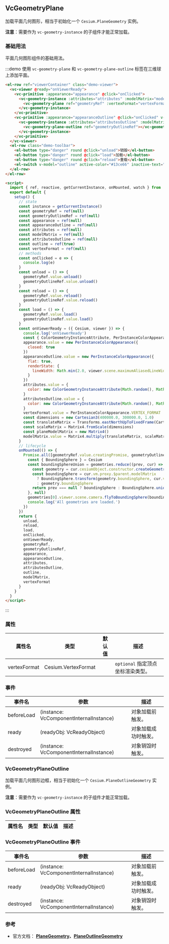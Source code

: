 ## VcGeometryPlane

加载平面几何图形，相当于初始化一个 `Cesium.PlaneGeometry` 实例。

**注意**：需要作为 `vc-geometry-instance` 的子组件才能正常加载。

### 基础用法

平面几何图形组件的基础用法。

:::demo 使用 `vc-geometry-plane` 和 `vc-geometry-plane-outline` 标签在三维球上添加平面。

```html
<el-row ref="viewerContainer" class="demo-viewer">
  <vc-viewer @ready="onViewerReady">
    <vc-primitive :appearance="appearance" @click="onClicked">
      <vc-geometry-instance :attributes="attributes" :modelMatrix="modelMatrix">
        <vc-geometry-plane ref="geometryRef" :vertexFormat="vertexFormat"></vc-geometry-plane>
      </vc-geometry-instance>
    </vc-primitive>
    <vc-primitive :appearance="appearanceOutline" @click="onClicked" v-if="outline">
      <vc-geometry-instance :attributes="attributesOutline" :modelMatrix="modelMatrix">
        <vc-geometry-plane-outline ref="geometryOutlineRef"></vc-geometry-plane-outline>
      </vc-geometry-instance>
    </vc-primitive>
  </vc-viewer>
  <el-row class="demo-toolbar">
    <el-button type="danger" round @click="unload">销毁</el-button>
    <el-button type="danger" round @click="load">加载</el-button>
    <el-button type="danger" round @click="reload">重载</el-button>
    <el-switch v-model="outline" active-color="#13ce66" inactive-text="边框"> </el-switch>
  </el-row>
</el-row>

<script>
  import { ref, reactive, getCurrentInstance, onMounted, watch } from 'vue'
  export default {
    setup() {
      // state
      const instance = getCurrentInstance()
      const geometryRef = ref(null)
      const geometryOutlineRef = ref(null)
      const appearance = ref(null)
      const appearanceOutline = ref(null)
      const attributes = ref(null)
      const modelMatrix = ref(null)
      const attributesOutline = ref(null)
      const outline = ref(true)
      const vertexFormat = ref(null)
      // methods
      const onClicked = e => {
        console.log(e)
      }
      const unload = () => {
        geometryRef.value.unload()
        geometryOutlineRef.value.unload()
      }
      const reload = () => {
        geometryRef.value.reload()
        geometryOutlineRef.value.reload()
      }
      const load = () => {
        geometryRef.value.load()
        geometryOutlineRef.value.load()
      }
      const onViewerReady = ({ Cesium, viewer }) => {
        console.log('onViewerReady')
        const { ColorGeometryInstanceAttribute, PerInstanceColorAppearance, Matrix4, Cartesian3, Transforms } = Cesium
        appearance.value = new PerInstanceColorAppearance({
          closed: true
        })
        appearanceOutline.value = new PerInstanceColorAppearance({
          flat: true,
          renderState: {
            lineWidth: Math.min(2.0, viewer.scene.maximumAliasedLineWidth)
          }
        })
        attributes.value = {
          color: new ColorGeometryInstanceAttribute(Math.random(), Math.random(), Math.random(), 0.5)
        }
        attributesOutline.value = {
          color: new ColorGeometryInstanceAttribute(Math.random(), Math.random(), Math.random())
        }
        vertexFormat.value = PerInstanceColorAppearance.VERTEX_FORMAT
        const dimensions = new Cartesian3(400000.0, 300000.0, 1.0)
        const translateMatrix = Transforms.eastNorthUpToFixedFrame(Cartesian3.fromDegrees(108, 38))
        const scaleMatrix = Matrix4.fromScale(dimensions)
        const planeModelMatrix = new Matrix4()
        modelMatrix.value = Matrix4.multiply(translateMatrix, scaleMatrix, planeModelMatrix)
      }
      // lifecycle
      onMounted(() => {
        Promise.all([geometryRef.value.creatingPromise, geometryOutlineRef.value.creatingPromise]).then(geometries => {
          const { BoundingSphere } = Cesium
          const boundingSphereUnion = geometries.reduce((prev, cur) => {
            const geometry = cur.cesiumObject.constructor.createGeometry(cur.cesiumObject)
            const boundingSphere = cur.vm.proxy.$parent.modelMatrix
              ? BoundingSphere.transform(geometry.boundingSphere, cur.vm.proxy.$parent.modelMatrix)
              : geometry.boundingSphere
            return prev === null ? boundingSphere : BoundingSphere.union(prev, boundingSphere)
          }, null)
          geometries[0].viewer.scene.camera.flyToBoundingSphere(boundingSphereUnion)
          console.log('All geometries are loaded.')
        })
      })
      return {
        unload,
        reload,
        load,
        onClicked,
        onViewerReady,
        geometryRef,
        geometryOutlineRef,
        appearance,
        appearanceOutline,
        attributes,
        attributesOutline,
        outline,
        modelMatrix,
        vertexFormat
      }
    }
  }
</script>
```

:::

### 属性

| 属性名       | 类型   | 默认值 | 描述                              |
| ------------ | ------ | ------ | --------------------------------- |
| vertexFormat | Cesium.VertexFormat |        | `optional` 指定顶点坐标渲染类型。 |

### 事件

| 事件名     | 参数                                    | 描述                 |
| ---------- | --------------------------------------- | -------------------- |
| beforeLoad | (instance: VcComponentInternalInstance) | 对象加载前触发。     |
| ready      | (readyObj: VcReadyObject)               | 对象加载成功时触发。 |
| destroyed  | (instance: VcComponentInternalInstance) | 对象销毁时触发。     |

### VcGeometryPlaneOutline

加载平面几何图形边框，相当于初始化一个 `Cesium.PlaneOutlineGeometry` 实例。

**注意**：需要作为 `vc-geometry-instance` 的子组件才能正常加载。

### VcGeometryPlaneOutline 属性

| 属性名 | 类型 | 默认值 | 描述 |
| ------ | ---- | ------ | ---- |

### VcGeometryPlaneOutline 事件

| 事件名     | 参数                                    | 描述                 |
| ---------- | --------------------------------------- | -------------------- |
| beforeLoad | (instance: VcComponentInternalInstance) | 对象加载前触发。     |
| ready      | (readyObj: VcReadyObject)               | 对象加载成功时触发。 |
| destroyed  | (instance: VcComponentInternalInstance) | 对象销毁时触发。     |

### 参考

- 官方文档： **[PlaneGeometry](https://cesium.com/docs/cesiumjs-ref-doc/PlaneGeometry.html)、[PlaneOutlineGeometry](https://cesium.com/docs/cesiumjs-ref-doc/PlaneOutlineGeometry.html)**
